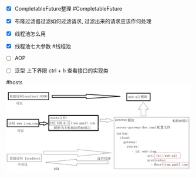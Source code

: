 - [x] CompletableFuture整理 #CompletableFuture
- [x] 布隆过滤器过滤如何过滤请求, 过滤出来的请求应该作何处理
- [x] 线程池怎么用
- [x] 线程池七大参数 #线程池
- [ ] AOP
- [ ] 泛型 上下界限 
ctrl + h 查看接口的实现类


#hosts
![](image/Pasted%20image%2020221208223238.png)

